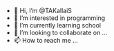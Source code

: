 - 👋 Hi, I’m @TAKallaiS
- 👀 I’m interested in programming
- 🌱 I’m currently learning school
- 💞️ I’m looking to collaborate on ...
- 📫 How to reach me ...

<!---
TAKallaiS/TAKallaiS is a ✨ special ✨ repository because its `README.md` (this file) appears on your GitHub profile.
You can click the Preview link to take a look at your changes.
--->
